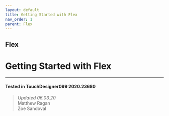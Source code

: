 ```yaml
---
layout: default
title: Getting Started with Flex
nav_order: 1
parent: Flex
---
```


## Flex
# Getting Started with Flex



---

#### Tested in TouchDesigner099 2020.23680 
>*Updated 06.03.20*  
Matthew Ragan  
Zoe Sandoval   
